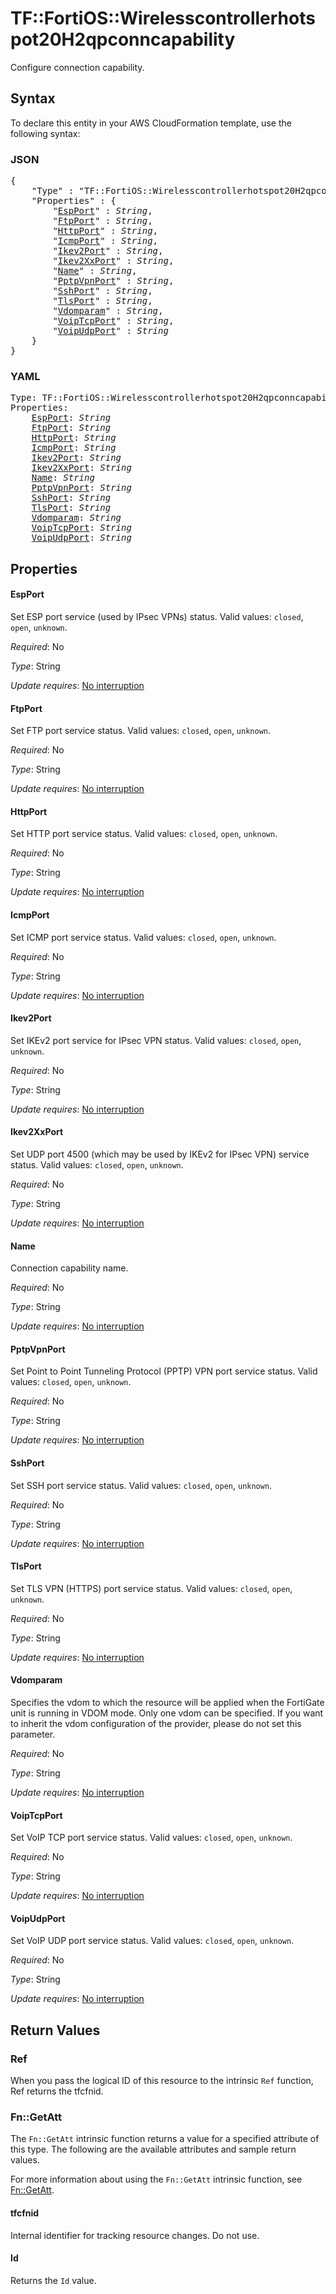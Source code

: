 # TF::FortiOS::Wirelesscontrollerhotspot20H2qpconncapability

Configure connection capability.

## Syntax

To declare this entity in your AWS CloudFormation template, use the following syntax:

### JSON

<pre>
{
    "Type" : "TF::FortiOS::Wirelesscontrollerhotspot20H2qpconncapability",
    "Properties" : {
        "<a href="#espport" title="EspPort">EspPort</a>" : <i>String</i>,
        "<a href="#ftpport" title="FtpPort">FtpPort</a>" : <i>String</i>,
        "<a href="#httpport" title="HttpPort">HttpPort</a>" : <i>String</i>,
        "<a href="#icmpport" title="IcmpPort">IcmpPort</a>" : <i>String</i>,
        "<a href="#ikev2port" title="Ikev2Port">Ikev2Port</a>" : <i>String</i>,
        "<a href="#ikev2xxport" title="Ikev2XxPort">Ikev2XxPort</a>" : <i>String</i>,
        "<a href="#name" title="Name">Name</a>" : <i>String</i>,
        "<a href="#pptpvpnport" title="PptpVpnPort">PptpVpnPort</a>" : <i>String</i>,
        "<a href="#sshport" title="SshPort">SshPort</a>" : <i>String</i>,
        "<a href="#tlsport" title="TlsPort">TlsPort</a>" : <i>String</i>,
        "<a href="#vdomparam" title="Vdomparam">Vdomparam</a>" : <i>String</i>,
        "<a href="#voiptcpport" title="VoipTcpPort">VoipTcpPort</a>" : <i>String</i>,
        "<a href="#voipudpport" title="VoipUdpPort">VoipUdpPort</a>" : <i>String</i>
    }
}
</pre>

### YAML

<pre>
Type: TF::FortiOS::Wirelesscontrollerhotspot20H2qpconncapability
Properties:
    <a href="#espport" title="EspPort">EspPort</a>: <i>String</i>
    <a href="#ftpport" title="FtpPort">FtpPort</a>: <i>String</i>
    <a href="#httpport" title="HttpPort">HttpPort</a>: <i>String</i>
    <a href="#icmpport" title="IcmpPort">IcmpPort</a>: <i>String</i>
    <a href="#ikev2port" title="Ikev2Port">Ikev2Port</a>: <i>String</i>
    <a href="#ikev2xxport" title="Ikev2XxPort">Ikev2XxPort</a>: <i>String</i>
    <a href="#name" title="Name">Name</a>: <i>String</i>
    <a href="#pptpvpnport" title="PptpVpnPort">PptpVpnPort</a>: <i>String</i>
    <a href="#sshport" title="SshPort">SshPort</a>: <i>String</i>
    <a href="#tlsport" title="TlsPort">TlsPort</a>: <i>String</i>
    <a href="#vdomparam" title="Vdomparam">Vdomparam</a>: <i>String</i>
    <a href="#voiptcpport" title="VoipTcpPort">VoipTcpPort</a>: <i>String</i>
    <a href="#voipudpport" title="VoipUdpPort">VoipUdpPort</a>: <i>String</i>
</pre>

## Properties

#### EspPort

Set ESP port service (used by IPsec VPNs) status. Valid values: `closed`, `open`, `unknown`.

_Required_: No

_Type_: String

_Update requires_: [No interruption](https://docs.aws.amazon.com/AWSCloudFormation/latest/UserGuide/using-cfn-updating-stacks-update-behaviors.html#update-no-interrupt)

#### FtpPort

Set FTP port service status. Valid values: `closed`, `open`, `unknown`.

_Required_: No

_Type_: String

_Update requires_: [No interruption](https://docs.aws.amazon.com/AWSCloudFormation/latest/UserGuide/using-cfn-updating-stacks-update-behaviors.html#update-no-interrupt)

#### HttpPort

Set HTTP port service status. Valid values: `closed`, `open`, `unknown`.

_Required_: No

_Type_: String

_Update requires_: [No interruption](https://docs.aws.amazon.com/AWSCloudFormation/latest/UserGuide/using-cfn-updating-stacks-update-behaviors.html#update-no-interrupt)

#### IcmpPort

Set ICMP port service status. Valid values: `closed`, `open`, `unknown`.

_Required_: No

_Type_: String

_Update requires_: [No interruption](https://docs.aws.amazon.com/AWSCloudFormation/latest/UserGuide/using-cfn-updating-stacks-update-behaviors.html#update-no-interrupt)

#### Ikev2Port

Set IKEv2 port service for IPsec VPN status. Valid values: `closed`, `open`, `unknown`.

_Required_: No

_Type_: String

_Update requires_: [No interruption](https://docs.aws.amazon.com/AWSCloudFormation/latest/UserGuide/using-cfn-updating-stacks-update-behaviors.html#update-no-interrupt)

#### Ikev2XxPort

Set UDP port 4500 (which may be used by IKEv2 for IPsec VPN) service status. Valid values: `closed`, `open`, `unknown`.

_Required_: No

_Type_: String

_Update requires_: [No interruption](https://docs.aws.amazon.com/AWSCloudFormation/latest/UserGuide/using-cfn-updating-stacks-update-behaviors.html#update-no-interrupt)

#### Name

Connection capability name.

_Required_: No

_Type_: String

_Update requires_: [No interruption](https://docs.aws.amazon.com/AWSCloudFormation/latest/UserGuide/using-cfn-updating-stacks-update-behaviors.html#update-no-interrupt)

#### PptpVpnPort

Set Point to Point Tunneling Protocol (PPTP) VPN port service status. Valid values: `closed`, `open`, `unknown`.

_Required_: No

_Type_: String

_Update requires_: [No interruption](https://docs.aws.amazon.com/AWSCloudFormation/latest/UserGuide/using-cfn-updating-stacks-update-behaviors.html#update-no-interrupt)

#### SshPort

Set SSH port service status. Valid values: `closed`, `open`, `unknown`.

_Required_: No

_Type_: String

_Update requires_: [No interruption](https://docs.aws.amazon.com/AWSCloudFormation/latest/UserGuide/using-cfn-updating-stacks-update-behaviors.html#update-no-interrupt)

#### TlsPort

Set TLS VPN (HTTPS) port service status. Valid values: `closed`, `open`, `unknown`.

_Required_: No

_Type_: String

_Update requires_: [No interruption](https://docs.aws.amazon.com/AWSCloudFormation/latest/UserGuide/using-cfn-updating-stacks-update-behaviors.html#update-no-interrupt)

#### Vdomparam

Specifies the vdom to which the resource will be applied when the FortiGate unit is running in VDOM mode. Only one vdom can be specified. If you want to inherit the vdom configuration of the provider, please do not set this parameter.

_Required_: No

_Type_: String

_Update requires_: [No interruption](https://docs.aws.amazon.com/AWSCloudFormation/latest/UserGuide/using-cfn-updating-stacks-update-behaviors.html#update-no-interrupt)

#### VoipTcpPort

Set VoIP TCP port service status. Valid values: `closed`, `open`, `unknown`.

_Required_: No

_Type_: String

_Update requires_: [No interruption](https://docs.aws.amazon.com/AWSCloudFormation/latest/UserGuide/using-cfn-updating-stacks-update-behaviors.html#update-no-interrupt)

#### VoipUdpPort

Set VoIP UDP port service status. Valid values: `closed`, `open`, `unknown`.

_Required_: No

_Type_: String

_Update requires_: [No interruption](https://docs.aws.amazon.com/AWSCloudFormation/latest/UserGuide/using-cfn-updating-stacks-update-behaviors.html#update-no-interrupt)

## Return Values

### Ref

When you pass the logical ID of this resource to the intrinsic `Ref` function, Ref returns the tfcfnid.

### Fn::GetAtt

The `Fn::GetAtt` intrinsic function returns a value for a specified attribute of this type. The following are the available attributes and sample return values.

For more information about using the `Fn::GetAtt` intrinsic function, see [Fn::GetAtt](https://docs.aws.amazon.com/AWSCloudFormation/latest/UserGuide/intrinsic-function-reference-getatt.html).

#### tfcfnid

Internal identifier for tracking resource changes. Do not use.

#### Id

Returns the <code>Id</code> value.

